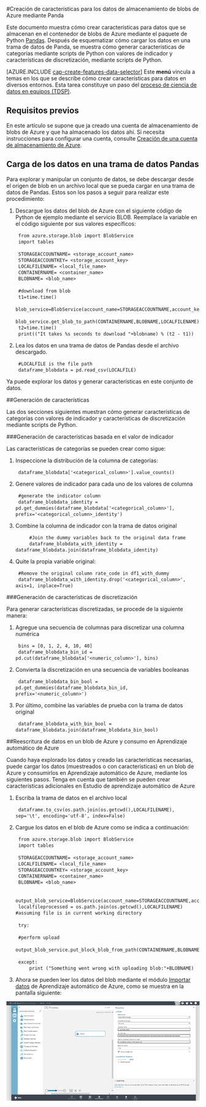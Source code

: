 <properties 
	pageTitle="Creación de características para los datos de almacenamiento de blobs de Azure mediante Panda | Microsoft Azure" 
	description="Cómo crear características para los datos almacenados en un contenedor de blobs de Azure mediante el paquete Panda de Python." 
	services="machine-learning,storage" 
	documentationCenter="" 
	authors="bradsev" 
	manager="jhubbard" 
	editor="cgronlun" />

<tags 
	ms.service="machine-learning" 
	ms.workload="data-services" 
	ms.tgt_pltfrm="na" 
	ms.devlang="na" 
	ms.topic="article" 
	ms.date="09/19/2016" 
	ms.author="bradsev;garye" />

#Creación de características para los datos de almacenamiento de blobs de Azure mediante Panda

Este documento muestra cómo crear características para datos que se almacenan en el contenedor de blobs de Azure mediante el paquete de Python [Pandas](http://pandas.pydata.org/). Después de esquematizar cómo cargar los datos en una trama de datos de Panda, se muestra cómo generar características de categorías mediante scripts de Python con valores de indicador y características de discretización, mediante scripts de Python.

[AZURE.INCLUDE [cap-create-features-data-selector](../../includes/cap-create-features-selector.md)]
Este **menú** vincula a temas en los que se describe cómo crear características para datos en diversos entornos. Esta tarea constituye un paso del [proceso de ciencia de datos en equipos (TDSP)](https://azure.microsoft.com/documentation/learning-paths/cortana-analytics-process/).


## Requisitos previos
En este artículo se supone que ja creado una cuenta de almacenamiento de blobs de Azure y que ha almacenado los datos ahí. Si necesita instrucciones para configurar una cuenta, consulte [Creación de una cuenta de almacenamiento de Azure](../hdinsight-get-started.md#storage).


## Carga de los datos en una trama de datos Pandas
Para explorar y manipular un conjunto de datos, se debe descargar desde el origen de blob en un archivo local que se pueda cargar en una trama de datos de Pandas. Estos son los pasos a seguir para realizar este procedimiento:

1. Descargue los datos del blob de Azure con el siguiente código de Python de ejemplo mediante el servicio BLOB. Reemplace la variable en el código siguiente por sus valores específicos:

	    from azure.storage.blob import BlobService
    	import tables
    	
		STORAGEACCOUNTNAME= <storage_account_name>
		STORAGEACCOUNTKEY= <storage_account_key>
		LOCALFILENAME= <local_file_name>		
		CONTAINERNAME= <container_name>
		BLOBNAME= <blob_name>

    	#download from blob
    	t1=time.time()
    	blob_service=BlobService(account_name=STORAGEACCOUNTNAME,account_key=STORAGEACCOUNTKEY)
    	blob_service.get_blob_to_path(CONTAINERNAME,BLOBNAME,LOCALFILENAME)
    	t2=time.time()
    	print(("It takes %s seconds to download "+blobname) % (t2 - t1))


2. Lea los datos en una trama de datos de Pandas desde el archivo descargado.

	    #LOCALFILE is the file path	
    	dataframe_blobdata = pd.read_csv(LOCALFILE)

Ya puede explorar los datos y generar características en este conjunto de datos.
	
##<a name="blob-featuregen"></a>Generación de características
	
Las dos secciones siguientes muestran cómo generar características de categorías con valores de indicador y características de discretización mediante scripts de Python.

###<a name="blob-countfeature"></a>Generación de características basada en el valor de indicador

Las características de categorías se pueden crear como sigue:

1. Inspeccione la distribución de la columna de categorías:
	
		dataframe_blobdata['<categorical_column>'].value_counts()

2. Genere valores de indicador para cada uno de los valores de columna

		#generate the indicator column
		dataframe_blobdata_identity = pd.get_dummies(dataframe_blobdata['<categorical_column>'], prefix='<categorical_column>_identity')

3. Combine la columna de indicador con la trama de datos original
 
			#Join the dummy variables back to the original data frame
			dataframe_blobdata_with_identity = dataframe_blobdata.join(dataframe_blobdata_identity)

4. Quite la propia variable original:

		#Remove the original column rate_code in df1_with_dummy
		dataframe_blobdata_with_identity.drop('<categorical_column>', axis=1, inplace=True)
	
###<a name="blob-binningfeature"></a>Generación de características de discretización

Para generar características discretizadas, se procede de la siguiente manera:

1. Agregue una secuencia de columnas para discretizar una columna numérica
 
		bins = [0, 1, 2, 4, 10, 40]
		dataframe_blobdata_bin_id = pd.cut(dataframe_blobdata['<numeric_column>'], bins)
		
2. Convierta la discretización en una secuencia de variables booleanas

		dataframe_blobdata_bin_bool = pd.get_dummies(dataframe_blobdata_bin_id, prefix='<numeric_column>')
	
3. Por último, combine las variables de prueba con la trama de datos original

		dataframe_blobdata_with_bin_bool = dataframe_blobdata.join(dataframe_blobdata_bin_bool)	

##<a name="sql-featuregen"></a>Reescritura de datos en un blob de Azure y consumo en Aprendizaje automático de Azure

Cuando haya explorado los datos y creado las características necesarias, puede cargar los datos (muestreados o con características) en un blob de Azure y consumirlos en Aprendizaje automático de Azure, mediante los siguientes pasos. Tenga en cuenta que también se pueden crear características adicionales en Estudio de aprendizaje automático de Azure
1. Escriba la trama de datos en el archivo local

		dataframe.to_csv(os.path.join(os.getcwd(),LOCALFILENAME), sep='\t', encoding='utf-8', index=False)

2. Cargue los datos en el blob de Azure como se indica a continuación:

		from azure.storage.blob import BlobService
    	import tables

		STORAGEACCOUNTNAME= <storage_account_name>
		LOCALFILENAME= <local_file_name>
		STORAGEACCOUNTKEY= <storage_account_key>
		CONTAINERNAME= <container_name>
		BLOBNAME= <blob_name>

	    output_blob_service=BlobService(account_name=STORAGEACCOUNTNAME,account_key=STORAGEACCOUNTKEY)    
	    localfileprocessed = os.path.join(os.getcwd(),LOCALFILENAME) #assuming file is in current working directory
	    
	    try:
	   
	    #perform upload
	    output_blob_service.put_block_blob_from_path(CONTAINERNAME,BLOBNAME,localfileprocessed)
	    
	    except:	        
		    print ("Something went wrong with uploading blob:"+BLOBNAME)

3. Ahora se pueden leer los datos del blob mediante el módulo [Importar datos](https://msdn.microsoft.com/library/azure/4e1b0fe6-aded-4b3f-a36f-39b8862b9004/) de Aprendizaje automático de Azure, como se muestra en la pantalla siguiente:
 
![lector de blobs](./media/machine-learning-data-science-process-data-blob/reader_blob.png)


 

<!---HONumber=AcomDC_0921_2016-->